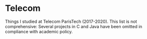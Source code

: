# Telecom

Things I studied at Telecom ParisTech (2017-2020).
This list is not comprehensive: Several projects in C and Java have been omitted in compliance with academic policy.
